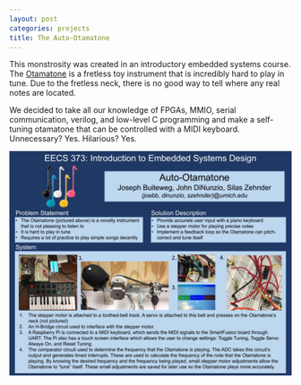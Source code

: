 ```yaml
---
layout: post
categories: projects
title: The Auto-Otamatone
---
```


This monstrosity was created in an introductory embedded systems course. The
[Otamatone](https://en.wikipedia.org/wiki/Otamatone) is a fretless toy instrument that
is incredibly hard to play in tune. Due to the fretless neck, there is no good way to
tell where any real notes are located.

We decided to take all our knowledge of FPGAs, MMIO, serial communication, verilog, and
low-level C programming and make a self-tuning otamatone that can be controlled with a
MIDI keyboard. Unnecessary? Yes. Hilarious? Yes.

![Otamatone poster](/assets/img/otamatone_poster.PNG)
